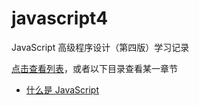 # javascript4
JavaScript 高级程序设计（第四版）学习记录

[点击查看列表](https://kouchao.github.io/javascript4/)，或者以下目录查看某一章节
- [什么是 JavaScript](https://kouchao.github.io/javascript4/ppt/01-what-is-javascript/index.html)